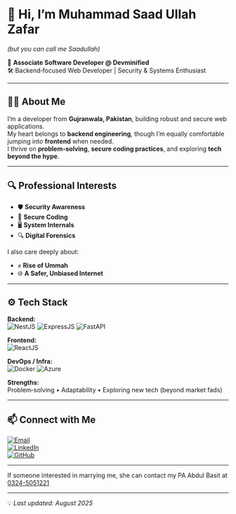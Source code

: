 # 👋 Hi, I’m Muhammad Saad Ullah Zafar  
*(but you can call me Saadullah)*

🚀 **Associate Software Developer @ Devminified**  
🛠 Backend‑focused Web Developer | Security & Systems Enthusiast

---

## 🧑‍💻 About Me
I’m a developer from **Gujranwala, Pakistan**, building robust and secure web applications.  
My heart belongs to **backend engineering**, though I’m equally comfortable jumping into **frontend** when needed.  
I thrive on **problem‑solving**, **secure coding practices**, and exploring **tech beyond the hype**.

---

## 🔍 Professional Interests
- 🛡 **Security Awareness**
- 🧩 **Secure Coding**
- 🖥 **System Internals**
- 🔍 **Digital Forensics**

I also care deeply about:
- ✊ **Rise of Ummah**
- 🌐 **A Safer, Unbiased Internet**

---

## ⚙️ Tech Stack

**Backend:**  
![NestJS](https://img.shields.io/badge/NestJS-E0234E?style=for-the-badge&logo=nestjs&logoColor=white)
![ExpressJS](https://img.shields.io/badge/ExpressJS-000000?style=for-the-badge&logo=express&logoColor=white)
![FastAPI](https://img.shields.io/badge/FastAPI-009688?style=for-the-badge&logo=fastapi&logoColor=white)

**Frontend:**  
![ReactJS](https://img.shields.io/badge/ReactJS-20232A?style=for-the-badge&logo=react&logoColor=61DAFB)

**DevOps / Infra:**  
![Docker](https://img.shields.io/badge/Docker-2496ED?style=for-the-badge&logo=docker&logoColor=white)
![Azure](https://img.shields.io/badge/Azure-0078D4?style=for-the-badge&logo=microsoftazure&logoColor=white)

**Strengths:**  
Problem‑solving • Adaptability • Exploring new tech (beyond market fads)

---

## 📫 Connect with Me
[![Email](https://img.shields.io/badge/Email-saadullahmughal4%40gmail.com-red?style=for-the-badge&logo=gmail&logoColor=white)](mailto:saadullahmughal4@gmail.com)  
[![LinkedIn](https://img.shields.io/badge/LinkedIn-saadullah--mughal-0A66C2?style=for-the-badge&logo=linkedin&logoColor=white)](https://www.linkedin.com/in/saadullah-mughal/)  
[![GitHub](https://img.shields.io/badge/GitHub-saadullahmughal-181717?style=for-the-badge&logo=github&logoColor=white)](https://github.com/saadullahmughal)

---

If someone interested in marrying me, she can contact my PA Abdul Basit at [0324-5051221](tel:+923245051221)

---

💡 *Last updated: August 2025*
